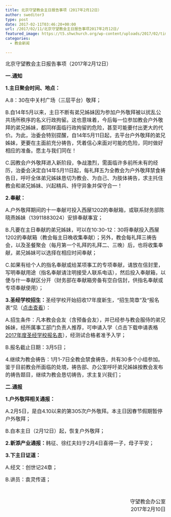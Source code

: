 ```yaml
---
title: 北京守望教会主日报告事项（2017年2月12日）
author: sweditor3
type: post
date: 2017-02-11T03:46:20+00:00
url: /2017/02/11/北京守望教会主日报告事项2017年2月12日/
featured_image: https://t5.shwchurch.org/wp-content/uploads/2017/02/timg-1000x288.jpg
categories:
  - 教会新闻

---
```

<span style="font-size: 12pt;">北京守望教会主日报告事项（2017年2月12日）</span>
  
<!--more-->


  
**<span style="font-size: 12pt;">一.通知</span>**

**<span style="font-size: 12pt;">1.主日聚会时间、地点：</span>**

<span style="font-size: 12pt;">A.8：30在中关村广场（三层平台）敬拜；</span>

<span style="font-size: 12pt;">B.自14年5月以来，主日不断有弟兄姊妹因为参加户外敬拜被以扰乱公共场所秩序的名义行政拘留。这也意味着，今后每一位参加教会户外敬拜的弟兄姊妹，都同样面临行政拘留的危险，甚至可能要付出更大的代价。为此，治委会特别提醒，自14年5月11日起，去平台户外敬拜的弟兄姊妹，更要在主面前充分祷告，凭着信心来面对可能的危险，同时做好相应的准备。愿主与我们同在！</span>

<span style="font-size: 12pt;">C.因教会户外敬拜进入新阶段，争战激烈，需面临许多前所未有的经历，治委会决定自14年5月11日起，每礼拜五为全教会为户外敬拜禁食祷告日，呼吁全体弟兄姊妹恳切为教会、为自己、为肢体祷告，求主托住教会和弟兄姊妹、兴起精兵、持守异象并保守合一！</span>

**<span style="font-size: 12pt;">2.奉献：</span>**

<span style="font-size: 12pt;">A.户外敬拜期间的十一奉献可投入西屋1202的奉献箱，或联系财务部陈晓燕姊妹（13911883024）安排奉献事宜；</span>

<span style="font-size: 12pt;">B.凡要在主日奉献的弟兄姊妹，可以在10:30-12：30将奉献投入西屋1202的奉献箱（教会每主日晚收集奉献）；另外，教会每礼拜三祷告会，以及圣餐聚会（每月第一个礼拜的礼拜二、三晚）后，也将收集奉献，弟兄姊妹可以选择在相应时间奉献；</span>

<span style="font-size: 12pt;">C.如果有给个人的指名奉献或给某项事工的专项奉献，请放在信封里，写明奉献用途（指名奉献请注明接受人联系电话），然后投入奉献箱，以便与什一奉献区分开（财务部在奉献箱旁备有空白信封，供指名奉献或专项奉献使用）；</span>

<span style="font-size: 12pt;"><strong>3.圣经学校招生：</strong>圣经学校开始招收17年度新生，“招生简章”及“报名表”见（<a href="/2017/02/11/北京守望教会2017年度圣经学校招生简章/">点击查看</a>）：</span>

<span style="font-size: 12pt;">A.招生条件：凡本教会会友（含预备会友），并已经参与教会服侍的弟兄姊妹，经所属事工部门负责人推荐，可申请入学（点击下载申请表格<a href="http://t5.shwchurch.org/wp-content/uploads/2017/02/2017年度圣经学校报名表.zip">2017年度圣经学校报名表</a>），经测试合格者准予入学；</span>

<span style="font-size: 12pt;">B.报名截止日期：3月5日；</span>

<span style="font-size: 12pt;">4.继续为教会祷告：1月1-7日全教会禁食祷告，共有30多个小组参加。鉴于目前教会所面临的处境，祷告部、办公室呼吁弟兄姊妹按教会发布的祷告题目，继续为教会恳切祷告，求主复兴我们；</span>

**<span style="font-size: 12pt;">二.通报</span>**

**<span style="font-size: 12pt;">1.户外敬拜相关通报：</span>**

<span style="font-size: 12pt;">A.2月5日，是自4.10以来的第305次户外敬拜。本主日因春节假期暂停户外敬拜；</span>

<span style="font-size: 12pt;">B.自本主日（2月12日）起，恢复户外敬拜；</span>

<span style="font-size: 12pt;"><strong>2.新添产业通报：</strong>韩征、徐红夫妇于2月4日喜得一子，母子平安；</span>

**<span style="font-size: 12pt;">3.下主日证道：</span>**

<span style="font-size: 12pt;">A.经文：创世记24章；</span>

<span style="font-size: 12pt;">B.讲员：袁灵传道；</span>

&nbsp;

<p style="text-align: right;">
  <span style="font-size: 12pt;">守望教会办公室</span><br /> <span style="font-size: 12pt;">2017年2月10日</span>
</p>